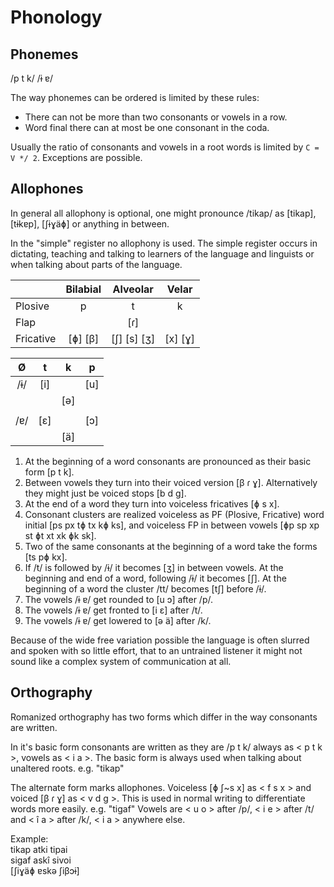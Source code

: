 Phonology
=========

Phonemes
--------

/p t k/ /ɨ ɐ/

The way phonemes can be ordered is limited by these rules:

* There can not be more than two consonants or vowels in a row.
* Word final there can at most be one consonant in the coda.

Usually the ratio of consonants and vowels in a root words is limited by `C = V */ 2`. Exceptions are possible.


Allophones
----------

In general all allophony is optional, one might pronounce /tikap/ as [tikap], [tɨkɐp], [ʃɨɣäɸ] or anything in between.

In the "simple" register no allophony is used. The simple register occurs in dictating, teaching and talking to learners of the language and linguists or when talking about parts of the language.

|                   | Bilabial | Alveolar    | Velar   |
| ----------------- |:--------:|:-----------:|:-------:|
| Plosive           | p        | t           | k       |
| Flap              |          | [ɾ]         |         |
| Fricative         | [ɸ] [β]  | [ʃ] [s] [ʒ] | [x] [ɣ] |

| Ø | t | k | p |
|:-:|:-:|:-:|:-:|
|/ɨ/|[i]|   |[u]|
|   |   |[ə]|   |
|   |   |   |   |
|/ɐ/|[ɛ]|   |[ɔ]|
|   |   |[ä]|   |

1. At the beginning of a word consonants are pronounced as their basic form [p t k].
2. Between vowels they turn into their voiced version [β ɾ ɣ]. Alternatively they might just be voiced stops [b d g].
3. At the end of a word they turn into voiceless fricatives [ɸ s x].
4. Consonant clusters are realized voiceless as PF (Plosive, Fricative) word initial [ps px tɸ tx kɸ ks], and voiceless FP in between vowels [ɸp sp xp st ɸt xt xk ɸk sk].
5. Two of the same consonants at the beginning of a word take the forms [ts pɸ kx].
6. If /t/ is followed by /ɨ/ it becomes [ʒ] in between vowels. At the beginning and end of a word, following /ɨ/ it becomes [ʃ]. At the beginning of a word the cluster /tt/ becomes [tʃ] before /ɨ/.
7. The vowels /ɨ ɐ/ get rounded to [u ɔ] after /p/.
8. The vowels /ɨ ɐ/ get fronted to [i ɛ] after /t/.
9. The vowels /ɨ ɐ/ get lowered to [ə ä] after /k/.

Because of the wide free variation possible the language is often slurred and spoken with so little effort, that to an untrained listener it might not sound like a complex system of communication at all.

Orthography
-----------

Romanized orthography has two forms which differ in the way consonants are written.

In it's basic form consonants are written as they are /p t k/ always as < p t k >, vowels as < i a >.
The basic form is always used when talking about unaltered roots. e.g. "tikap"

The alternate form marks allophones. Voiceless [ɸ ʃ~s x] as < f s x > and voiced [β ɾ ɣ] as < v d g >. This is used in normal writing to differentiate words more easily. e.g. "tigaf"
Vowels are < u o > after /p/, < i e > after /t/ and < î a > after /k/, < i a > anywhere else.

Example:  
tikap atki tipai  
sigaf askî sivoi  
[ʃiɣäɸ ɐskə ʃiβɔɨ]
